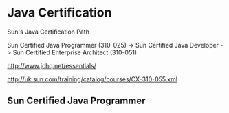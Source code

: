 # Java Certification


Sun's Java Certification Path


Sun Certified Java Programmer (310-025) -> Sun Certified Java Developer -> Sun Certified Enterprise Architect (310-051)

http://www.jchq.net/essentials/


http://uk.sun.com/training/catalog/courses/CX-310-055.xml

## Sun Certified Java Programmer